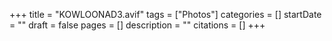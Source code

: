 +++
title = "KOWLOONAD3.avif"
tags = ["Photos"]
categories = []
startDate = ""
draft = false
pages = []
description = ""
citations = []
+++
